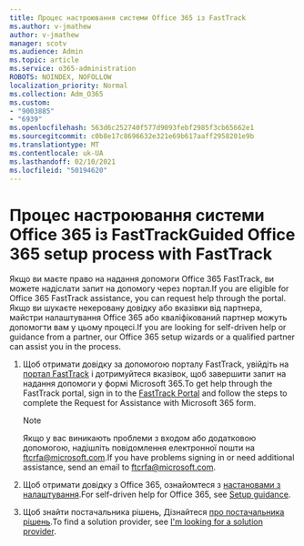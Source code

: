 ```yaml
---
title: Процес настроювання системи Office 365 із FastTrack
ms.author: v-jmathew
author: v-jmathew
manager: scotv
ms.audience: Admin
ms.topic: article
ms.service: o365-administration
ROBOTS: NOINDEX, NOFOLLOW
localization_priority: Normal
ms.collection: Adm_O365
ms.custom:
- "9003885"
- "6939"
ms.openlocfilehash: 563d6c252740f577d9093febf2985f3cb65662e1
ms.sourcegitcommit: c0b8e17c8696632e321e69b617aaff2958201e9b
ms.translationtype: MT
ms.contentlocale: uk-UA
ms.lasthandoff: 02/10/2021
ms.locfileid: "50194620"
---
```

# <a name="guided-office-365-setup-process-with-fasttrack"></a><span data-ttu-id="3fcf3-102">Процес настроювання системи Office 365 із FastTrack</span><span class="sxs-lookup"><span data-stu-id="3fcf3-102">Guided Office 365 setup process with FastTrack</span></span>

<span data-ttu-id="3fcf3-103">Якщо ви маєте право на надання допомоги Office 365 FastTrack, ви можете надіслати запит на допомогу через портал.</span><span class="sxs-lookup"><span data-stu-id="3fcf3-103">If you are eligible for Office 365 FastTrack assistance, you can request help through the portal.</span></span> <span data-ttu-id="3fcf3-104">Якщо ви шукаєте некеровану довідку або вказівки від партнера, майстри налаштування Office 365 або кваліфікований партнер можуть допомогти вам у цьому процесі.</span><span class="sxs-lookup"><span data-stu-id="3fcf3-104">If you are looking for self-driven help or guidance from a partner, our Office 365 setup wizards or a qualified partner can assist you in the process.</span></span>

1. <span data-ttu-id="3fcf3-105">Щоб отримати довідку за допомогою порталу FastTrack, увійдіть на [портал FastTrack](https://go.microsoft.com/fwlink/?linkid=2125443) і дотримуйтеся вказівок, щоб завершити запит на надання допомоги у формі Microsoft 365.</span><span class="sxs-lookup"><span data-stu-id="3fcf3-105">To get help through the FastTrack portal, sign in to the [FastTrack Portal](https://go.microsoft.com/fwlink/?linkid=2125443) and follow the steps to complete the Request for Assistance with Microsoft 365 form.</span></span>

    > [!NOTE]
    > <span data-ttu-id="3fcf3-106">Якщо у вас виникають проблеми з входом або додатковою допомогою, надішліть повідомлення електронної пошти на [ftcrfa@microsoft.com](mailto:ftcrfa@microsoft.com).</span><span class="sxs-lookup"><span data-stu-id="3fcf3-106">If you have problems signing in or need additional assistance, send an email to [ftcrfa@microsoft.com](mailto:ftcrfa@microsoft.com).</span></span>

2. <span data-ttu-id="3fcf3-107">Щоб отримати довідку з Office 365, ознайомтеся з [настановами з налаштування](https://go.microsoft.com/fwlink/?linkid=2125827).</span><span class="sxs-lookup"><span data-stu-id="3fcf3-107">For self-driven help for Office 365, see [Setup guidance](https://go.microsoft.com/fwlink/?linkid=2125827).</span></span>
3. <span data-ttu-id="3fcf3-108">Щоб знайти постачальника рішень, Дізнайтеся [про постачальника рішень](https://go.microsoft.com/fwlink/?linkid=2125918).</span><span class="sxs-lookup"><span data-stu-id="3fcf3-108">To find a solution provider, see [I'm looking for a solution provider](https://go.microsoft.com/fwlink/?linkid=2125918).</span></span>
